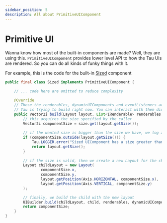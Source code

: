 ```yaml
---
sidebar_position: 5
description: All about PrimitiveUIComponent
---
```


# Primitive UI
Wanna know how most of the built-in components are made? Well, they are using this.
`PrimitiveUIComponent` provides lower level API to how the Tau UIs are rendered. So you can do all kinds of
funky things with it.

For example, this is the code for the built-in [Sized](/docs/builtin-comps/sized) component
```java
public final class Sized implements PrimitiveUIComponent {

    // ... code here are omitted to reduce complexity

    @Override
    // These the renderables, dynamicUIComponents and eventListeners are just lists of each type that exist within the UI that 
    // Tau is trying to build right now. You can interact with them directly if you'd like. But make sure you know what you are doing.
    public Vector2i build(Layout layout, List<IRenderable> renderables, List<DynamicUIComponent> dynamicUIComponents, List<IGuiEventListener> eventListeners) {
        // this acquires the size specified by the caller
        Vector2i componentSize = size.get(layout.getSize());
    
        // if the wanted size is bigger than the size we have, we log an error and do not render anything.
        if (componentSize.outside(layout.getSize())) {
            Tau.LOGGER.error("Sized UIComponent has a size greater than the amount of size available");
            return layout.getSize();
        }
        
        // if the size is valid, then we create a new Layout for the child that restricts its size to the given size specified by the caller
        Layout childLayout = new Layout(
                componentSize.x, 
                componentSize.y,
                layout.getPosition(Axis.HORIZONTAL, componentSize.x),
                layout.getPosition(Axis.VERTICAL, componentSize.y)
        );

        // finally, we build the child with the new layout
        UIBuilder.build(childLayout, child, renderables, dynamicUIComponents, eventListeners);
        return componentSize;
    }
}
```
